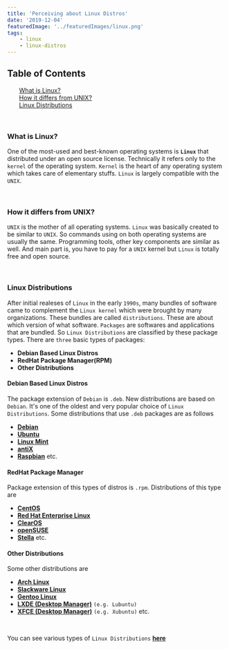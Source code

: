 ```yaml
---
title: 'Perceiving about Linux Distros'
date: '2019-12-04'
featuredImage: '../featuredImages/linux.png'
tags: 
    - linux
    - linux-distros
---
```


## Table of Contents
&nbsp;&nbsp;&nbsp;&nbsp; <i class="fas fa-edit"></i> &nbsp; [What is Linux?](#what-is-linux) <br/>
&nbsp;&nbsp;&nbsp;&nbsp; <i class="fas fa-leaf"></i> &nbsp; [How it differs from UNIX?](#how-it-differs) <br/>
&nbsp;&nbsp;&nbsp;&nbsp; <i class="fas fa-list"></i> &nbsp; [Linux Distributions](#linux-distributions) <br/>

<br/>
<h3 id="what-is-linux"><i class="fas fa-edit"></i> What is Linux?</h3>

One of the most-used and best-known operating systems is **`Linux`** that distributed under an open source license. Technically it refers only to the `kernel` of the operating system. `Kernel` is the heart of any operating system which takes care of elementary stuffs. `Linux` is largely compatible with the `UNIX`.

<br/>
<h3 id="how-it-differs"><i class="fas fa-leaf"></i> How it differs from UNIX?</h3>

`UNIX` is the mother of all operating systems. `Linux` was basically created to be similar to `UNIX`. So commands using on both operating systems are usually the same. Programming tools, other key components are similar as well. And main part is, you have to pay for a `UNIX` kernel but `Linux` is totally free and open source.

<br/>
<h3 id="linux-distributions"><i class="fas fa-list"></i> Linux Distributions</h3>

After initial realeses of `Linux` in the early `1990s`, many bundles of software came to complement the `Linux kernel` which were brought by many organizations. These bundles are called `distributions`. These are about which version of what software. `Packages` are softwares and applications that are bundled. So `Linux Distributions` are classified by these package types. There are `three` basic types of packages:


- **Debian Based Linux Distros**
- **RedHat Package Manager(RPM)**
- **Other Distributions**


#### <i class="fas fa-pen"></i> Debian Based Linux Distros

The package extension of `Debian` is `.deb`. New distributions are based on `Debian`. It's one of the oldest and very popular choice of `Linux Distributions`. Some distributions that use `.deb` packages are as follows

- **[Debian](https://www.debian.org/distrib/)**
- **[Ubuntu](https://ubuntu.com/download/desktop)**
- **[Linux Mint](https://linuxmint.com/download.php)**
- **[antiX](https://antixlinux.com/download/)**
- **[Raspbian](https://www.raspberrypi.org/downloads/raspbian/)** etc.

#### <i class="fas fa-pen"></i> RedHat Package Manager

Package extension of this types of distros is `.rpm`. Distributions of this type are

 - **[CentOS](https://www.centos.org/download/)**
 - **[Red Hat Enterprise Linux](https://developers.redhat.com/products/rhel/download)**
 - **[ClearOS](https://www.clearos.com/download-clearos)**
 - **[openSUSE](https://www.opensuse.org/)**
 - **[Stella](https://stella-emu.github.io/downloads.html)** etc.

#### <i class="fas fa-pen"></i> Other Distributions

Some other distributions are

- **[Arch Linux](https://www.archlinux.org/download/)**
- **[Slackware Linux](http://www.slackware.com/getslack/)**
- **[Gentoo Linux](https://www.gentoo.org/downloads/)**
- **[LXDE (Desktop Manager)](https://lxde.org/get/)** `(e.g. Lubuntu)`
- **[XFCE (Desktop Manager)](https://www.xfce.org/download)** `(e.g. Xubuntu)` etc.
<br/>

You can see various types of `Linux Distributions` **[here](https://distrowatch.com/dwres.php?resource=popularity)**
